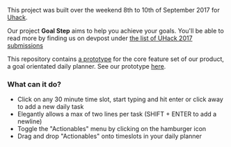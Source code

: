This project was built over the weekend 8th to 10th of September 2017 for [Uhack](http://www.utas.edu.au/uhack).

Our project **Goal Step** aims to help you achieve your goals. You'll be able to read more by finding us on devpost under [the list of UHack 2017 submissions](https://uhack-tasmania-2017.devpost.com/submissions)

This repository contains [a prototype](https://goal-step.firebaseapp.com/) for the core feature set of our product, a goal orientated daily planner. See our prototype [here](https://goal-step.firebaseapp.com/).

### What can it do?
  - Click on any 30 minute time slot, start typing and hit enter or click away to add a new daily task
  - Elegantly allows a max of two lines per task (SHIFT + ENTER to add a newline)
  - Toggle the "Actionables" menu by clicking on the hamburger icon
  - Drag and drop "Actionables" onto timeslots in your daily planner
  
